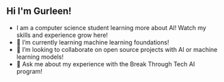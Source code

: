 ## Hi I'm Gurleen!
- I am a computer science student learning more about AI! Watch my skills and experience grow here!
- 🌱 I’m currently learning machine learning foundations!
- 👯 I’m looking to collaborate on open source projects with AI or machine learning models!
- 💬 Ask me about my experience with the Break Through Tech AI program!

<!--
**gurleencodes/gurleencodes** is a ✨ _special_ ✨ repository because its `README.md` (this file) appears on your GitHub profile.

Here are some ideas to get you started:

- 🔭 I’m currently working on AI studio. 
- 🌱 I’m currently learning machine learning foundations!
- 👯 I’m looking to collaborate on open source projects with AI or machine learning models!
- 💬 Ask me about my experience with Break Through Tech AI!
- 📫 How to reach me: 
-->
